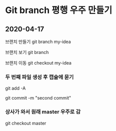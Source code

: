 <h1> Git branch 평행 우주 만들기</h1>
  <h2> 2020-04-17</h2>
  <p> 브랜치 만들기 git branch my-idea</p>
  <p> 브랜치 보기 git branch</p>
  <p> 브랜치 이동 git checkout my-idea</p>
  <h3> 두 번째 파일 생성 후 캡슐에 묻기</h3>
  <p> git add -A</p>
  <p> git commit -m "second commit"</p>
  <h3> 상사가 와서 원래 master 우주로 감</h3>
  <p> git checkout master</p>
  
